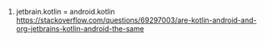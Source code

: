 1. jetbrain.kotlin = android.kotlin
   https://stackoverflow.com/questions/69297003/are-kotlin-android-and-org-jetbrains-kotlin-android-the-same
